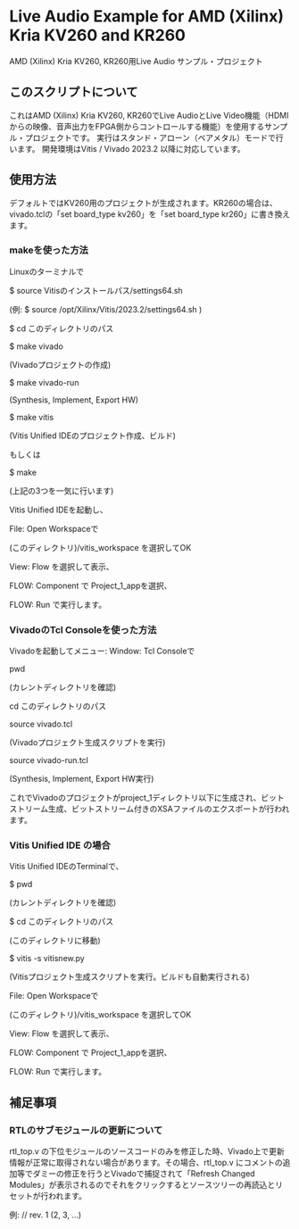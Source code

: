 # Live Audio Example for AMD (Xilinx) Kria KV260 and KR260

AMD (Xilinx) Kria KV260, KR260用Live Audio サンプル・プロジェクト

## このスクリプトについて

これはAMD (Xilinx) Kria KV260, KR260でLive AudioとLive Video機能（HDMIからの映像、音声出力をFPGA側からコントロールする機能）を使用するサンプル・プロジェクトです。
実行はスタンド・アローン（ベアメタル）モードで行います。
開発環境はVitis / Vivado 2023.2 以降に対応しています。

## 使用方法

デフォルトではKV260用のプロジェクトが生成されます。KR260の場合は、vivado.tclの「set board_type kv260」を「set board_type kr260」に書き換えます。

### makeを使った方法

Linuxのターミナルで

$ source Vitisのインストールパス/settings64.sh

(例: $ source /opt/Xilinx/Vitis/2023.2/settings64.sh )

$ cd このディレクトリのパス

$ make vivado

(Vivadoプロジェクトの作成)

$ make vivado-run

(Synthesis, Implement, Export HW)

$ make vitis

(Vitis Unified IDEのプロジェクト作成、ビルド)

もしくは

$ make

(上記の3つを一気に行います)

Vitis Unified IDEを起動し、

File: Open Workspaceで

(このディレクトリ)/vitis_workspace を選択してOK

View: Flow を選択して表示、

FLOW: Component で Project_1_appを選択、

FLOW: Run で実行します。

### VivadoのTcl Consoleを使った方法

Vivadoを起動してメニュー: Window: Tcl Consoleで

pwd

(カレントディレクトリを確認)

cd このディレクトリのパス

source vivado.tcl

(Vivadoプロジェクト生成スクリプトを実行)

source vivado-run.tcl

(Synthesis, Implement, Export HW実行)

これでVivadoのプロジェクトがproject_1ディレクトリ以下に生成され、ビットストリーム生成、ビットストリーム付きのXSAファイルのエクスポートが行われます。

### Vitis Unified IDE の場合

Vitis Unified IDEのTerminalで、

$ pwd

(カレントディレクトリを確認)

$ cd このディレクトリのパス

(このディレクトリに移動)

$ vitis -s vitisnew.py

(Vitisプロジェクト生成スクリプトを実行。ビルドも自動実行される)

File: Open Workspaceで

(このディレクトリ)/vitis_workspace を選択してOK

View: Flow を選択して表示、

FLOW: Component で Project_1_appを選択、

FLOW: Run で実行します。

## 補足事項

### RTLのサブモジュールの更新について

rtl_top.v の下位モジュールのソースコードのみを修正した時、Vivado上で更新情報が正常に取得されない場合があります。その場合、rtl_top.v にコメントの追加等でダミーの修正を行うとVivadoで捕捉されて「Refresh Changed Modules」が表示されるのでそれをクリックするとソースツリーの再読込とリセットが行われます。

例: // rev. 1 (2, 3, ...)
